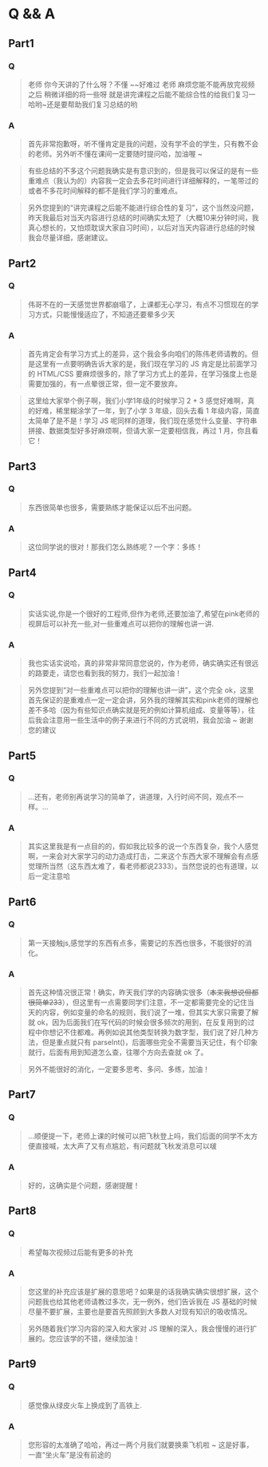 # Q && A

## Part1

### Q

> 老师 你今天讲的了什么呀？不懂 ~~好难过 老师 麻烦您能不能再放完视频之后 稍微详细的将一些呀 就是讲完课程之后能不能综合性的给我们复习一哈哟~还是要帮助我们复习总结的哟

### A

> 首先非常抱歉呀，听不懂肯定是我的问题，没有学不会的学生，只有教不会的老师。另外听不懂在课间一定要随时提问哈，加油喔 ~

> 有些总结的不多这个问题我确实是有意识到的，但是我可以保证的是有一些重难点（我认为的）内容我一定会去多花时间进行详细解释的，一笔带过的或者不多花时间解释的都不是我们学习的重难点。

> 另外您提到的“讲完课程之后能不能进行综合性的复习”，这个当然没问题，昨天我最后对当天内容进行总结的时间确实太短了（大概10来分钟时间，我真心想长的，又怕烦耽误大家自习时间），以后对当天内容进行总结的时候我会尽量详细，感谢建议。

## Part2

### Q

> 伟哥不在的一天感觉世界都崩塌了，上课都无心学习，有点不习惯现在的学习方式，只能慢慢适应了，不知道还要晕多少天

### A

> 首先肯定会有学习方式上的差异，这个我会多向咱们的陈伟老师请教的。但是这里有一点要明确告诉大家的是，我们现在学习的 JS 肯定是比前面学习的 HTML/CSS 要麻烦很多的，除了学习方式上的差异，在学习强度上也是需要加强的，有一点晕很正常，但一定不要放弃。

> 这里给大家举个例子啊，我们小学1年级的时候学习 2 + 3 感觉好难啊，真的好难，稀里糊涂学了一年，到了小学 3 年级，回头去看 1 年级内容，简直太简单了是不是！学习 JS 呢同样的道理，我们现在感觉什么变量、字符串拼接、数据类型好多好麻烦啊，但请大家一定要相信我，再过 1 月，你且看它！

## Part3

### Q

> 东西很简单也很多，需要熟练才能保证以后不出问题。

### A

> 这位同学说的很对！那我们怎么熟练呢？一个字：多练！

## Part4

### Q

> 实话实说,你是一个很好的工程师,但作为老师,还要加油了,希望在pink老师的视屏后可以补充一些,对一些重难点可以把你的理解也讲一讲.

### A

> 我也实话实说哈，真的非常非常同意您说的，作为老师，确实确实还有很远的路要走，请您也看到我的努力，我们一起加油！

> 另外您提到“对一些重难点可以把你的理解也讲一讲”，这个完全 ok，这里首先保证的是重难点一定一定会讲，另外我的理解其实和pink老师的理解也差不多哈（因为有些知识点确实就是死的例如计算机组成、变量等等），往后我会注意用一些生活中的例子来进行不同的方式说明，我会加油 ~ 谢谢您的建议

## Part5

### Q

> ...还有，老师别再说学习的简单了，讲道理，入行时间不同，观点不一样。...

### A

> 其实这里我是有一点目的的，假如我比较多的说一个东西复杂，我个人感觉啊，一来会对大家学习的动力造成打击，二来这个东西大家不理解会有点感觉理所当然（这东西太难了，看老师都说2333）。当然您说的也有道理，以后一定注意哈

## Part6

### Q

> 第一天接触js,感觉学的东西有点多，需要记的东西也很多，不能很好的消化。

### A

> 首先这种情况很正常！确实，昨天我们学的内容确实很多（~~本来我想说但都很简单233~~），但这里有一点需要同学们注意，不一定都需要完全的记住当天的内容，例如变量的命名的规则，我们说了一堆，但其实大家只需要了解就 ok，因为后面我们在写代码的时候会很多频次的用到，在反复用到的过程中你想记不住都难。再例如说其他类型转换为数字型，我们说了好几种方法，但是重点就只有 parseInt()，后面哪些完全不需要当天记住，有个印象就行，后面有用到知道怎么查，往哪个方向去查就 ok 了。

> 另外不能很好的消化，一定要多思考、多问、多练，加油！

## Part7

### Q

> ...顺便提一下，老师上课的时候可以把飞秋登上吗，我们后面的同学不太方便直接喊，太大声了又有点尴尬，有问题就飞秋发消息可以啵

### A

> 好的，这确实是个问题，感谢提醒！

## Part8

### Q

> 希望每次视频过后能有更多的补充

### A

> 您这里的补充应该是扩展的意思吧？如果是的话我确实确实很想扩展，这个问题我也给其他老师请教过多次，无一例外，他们告诉我在 JS 基础的时候尽量不要扩展，主要也是要首先照顾到大多数人对现有知识的吸收情况。

> 另外随着我们学习内容的深入和大家对 JS 理解的深入，我会慢慢的进行扩展的。您应该学的不错，继续加油！

## Part9

### Q

> 感觉像从绿皮火车上换成到了高铁上.

### A

> 您形容的太准确了哈哈，再过一两个月我们就要换乘飞机啦 ~ 这是好事，一直“坐火车”是没有前途的

